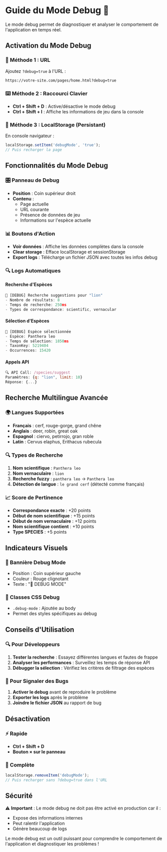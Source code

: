 # Guide du Mode Debug 🐛

Le mode debug permet de diagnostiquer et analyser le comportement de l'application en temps réel.

## Activation du Mode Debug

### 🔗 Méthode 1 : URL
Ajoutez `?debug=true` à l'URL :
```
https://votre-site.com/pages/home.html?debug=true
```

### ⌨️ Méthode 2 : Raccourci Clavier
- **Ctrl + Shift + D** : Active/désactive le mode debug
- **Ctrl + Shift + I** : Affiche les informations de jeu dans la console

### 💾 Méthode 3 : LocalStorage (Persistant)
En console navigateur :
```javascript
localStorage.setItem('debugMode', 'true');
// Puis recharger la page
```

## Fonctionnalités du Mode Debug

### 🎛️ Panneau de Debug
- **Position** : Coin supérieur droit
- **Contenu** :
  - Page actuelle
  - URL courante  
  - Présence de données de jeu
  - Informations sur l'espèce actuelle

### 📊 Boutons d'Action
- **Voir données** : Affiche les données complètes dans la console
- **Clear storage** : Efface localStorage et sessionStorage
- **Export logs** : Télécharge un fichier JSON avec toutes les infos debug

### 🔍 Logs Automatiques

#### Recherche d'Espèces
```javascript
🐛 [DEBUG] Recherche suggestions pour "lion"
- Nombre de résultats: 8
- Temps de recherche: 250ms
- Types de correspondance: scientific, vernacular
```

#### Sélection d'Espèces
```javascript
🐛 [DEBUG] Espèce sélectionnée
- Espèce: Panthera leo
- Temps de sélection: 1850ms
- TaxonKey: 5219404
- Occurrences: 15420
```

#### Appels API
```javascript
🔍 API Call: /species/suggest
Paramètres: {q: "lion", limit: 10}
Réponse: {...}
```

## Recherche Multilingue Avancée

### 🌍 Langues Supportées
- **Français** : cerf, rouge-gorge, grand chêne
- **Anglais** : deer, robin, great oak
- **Espagnol** : ciervo, petirrojo, gran roble
- **Latin** : Cervus elaphus, Erithacus rubecula

### 🔍 Types de Recherche
1. **Nom scientifique** : `Panthera leo`
2. **Nom vernaculaire** : `lion`
3. **Recherche fuzzy** : `panthera leo` → `Panthera leo`
4. **Détection de langue** : `le grand cerf` (détecté comme français)

### 📈 Score de Pertinence
- **Correspondance exacte** : +20 points
- **Début de nom scientifique** : +15 points
- **Début de nom vernaculaire** : +12 points
- **Nom scientifique contient** : +10 points
- **Type SPECIES** : +5 points

## Indicateurs Visuels

### 🚨 Bannière Debug Mode
- Position : Coin supérieur gauche
- Couleur : Rouge clignotant
- Texte : "🐛 DEBUG MODE"

### 🎨 Classes CSS Debug
- `.debug-mode` : Ajoutée au body
- Permet des styles spécifiques au debug

## Conseils d'Utilisation

### 🔍 Pour Développeurs
1. **Tester la recherche** : Essayez différentes langues et fautes de frappe
2. **Analyser les performances** : Surveillez les temps de réponse API
3. **Débugger la sélection** : Vérifiez les critères de filtrage des espèces

### 🐞 Pour Signaler des Bugs
1. **Activer le debug** avant de reproduire le problème
2. **Exporter les logs** après le problème
3. **Joindre le fichier JSON** au rapport de bug

## Désactivation

### ⚡ Rapide
- **Ctrl + Shift + D**
- **Bouton × sur le panneau**

### 🧹 Complète
```javascript
localStorage.removeItem('debugMode');
// Puis recharger sans ?debug=true dans l'URL
```

## Sécurité

⚠️ **Important** : Le mode debug ne doit pas être activé en production car il :
- Expose des informations internes
- Peut ralentir l'application
- Génère beaucoup de logs

Le mode debug est un outil puissant pour comprendre le comportement de l'application et diagnostiquer les problèmes !